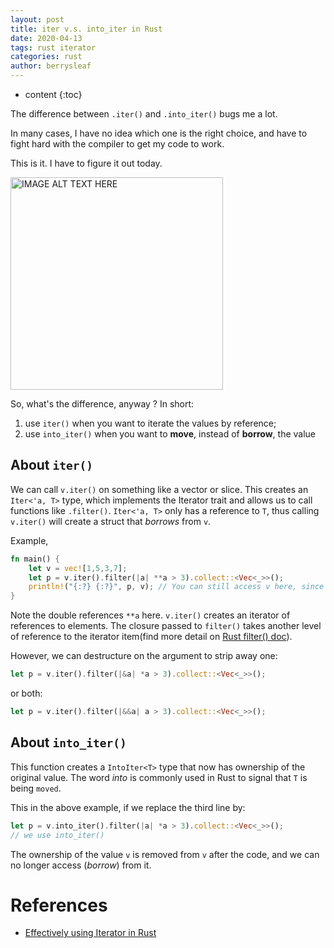 ```yaml
---
layout: post
title: iter v.s. into_iter in Rust
date: 2020-04-13
tags: rust iterator
categories: rust
author: berrysleaf
---
```

* content
{:toc}


The difference between `.iter()` and `.into_iter()` bugs me a lot.



In many cases, I have no idea which one is the right choice, and have to fight hard with the compiler to get my code to work. 

This is it. I have to figure it out today.

<img class='center' src="https://i.loli.net/2020/04/13/6Y8LVB9nSlqHsZ2.png"  alt="IMAGE ALT TEXT HERE" width="340">

So, what's the difference, anyway ? In short:
1. use `iter()` when you want to iterate the values by reference; 
2. use `into_iter()` when you want to **move**, instead of **borrow**, the value 

## About `iter()`
We can call `v.iter()` on something like a vector or slice. This creates an `Iter<'a, T>` type, which implements the Iterator trait and allows us to call functions like `.filter()`. 
`Iter<'a, T>` only has a reference to `T`, thus calling `v.iter()` will create a struct that *borrows* from `v`. 

Example, 
```rust
fn main() {
    let v = vec![1,5,3,7];
    let p = v.iter().filter(|a| **a > 3).collect::<Vec<_>>(); 
    println!("{:?} {:?}", p, v); // You can still access v here, since the ownership is not transferred
}
```

Note the double references `**a` here. `v.iter()` creates an iterator of references to elements. The closure passed to `filter()` takes another level of reference to the iterator item(find more detail on [Rust filter() doc](https://doc.rust-lang.org/std/iter/trait.Iterator.html)). 

However, we can destructure on the argument to strip away one:
```rust
let p = v.iter().filter(|&a| *a > 3).collect::<Vec<_>>();
```
or both:
```rust
let p = v.iter().filter(|&&a| a > 3).collect::<Vec<_>>();
```


## About `into_iter()`
This function creates a `IntoIter<T>` type that now has ownership of the original value. 
The word *into* is commonly used in Rust to signal that `T` is being `moved`.

This in the above example, if we replace the third line by:
```rust
let p = v.into_iter().filter(|a| *a > 3).collect::<Vec<_>>(); 
// we use into_iter()
```
The ownership of the value `v` is removed from `v` after the code, and we can no longer access (*borrow*) from it. 



# References 
* [Effectively using Iterator in Rust](https://hermanradtke.com/2015/06/22/effectively-using-iterators-in-rust.html)
